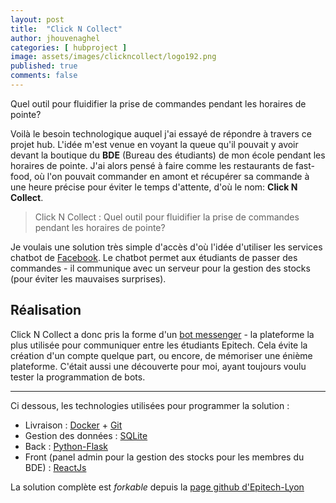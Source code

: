 ```yaml
---
layout: post
title:  "Click N Collect"
author: jhouvenaghel
categories: [ hubproject ]
image: assets/images/clickncollect/logo192.png
published: true
comments: false
---
```

Quel outil pour fluidifier la prise de commandes pendant les horaires de pointe?

Voilà le besoin technologique auquel j'ai essayé de répondre à travers ce projet hub. L'idée m'est venue en voyant la queue qu'il pouvait y avoir devant la boutique du **BDE** (Bureau des étudiants) de mon école pendant les horaires de pointe. J'ai alors pensé à faire comme les restaurants de fast-food, où l'on pouvait commander en amont et récupérer sa commande à une heure précise pour éviter le temps d'attente, d'où le nom: **Click N Collect**.

> Click N Collect : Quel outil pour fluidifier la prise de commandes pendant les horaires de pointe?

Je voulais une solution très simple d'accès d'où l'idée d'utiliser les services chatbot de [Facebook][3]. Le chatbot permet aux étudiants de passer des commandes - il communique avec un serveur pour la gestion des stocks (pour éviter les mauvaises surprises).

## Réalisation

Click N Collect a donc pris la forme d'un [bot messenger][3] - la plateforme la plus utilisée pour communiquer entre les étudiants Epitech. Cela évite la création d'un compte quelque part, ou encore, de mémoriser une énième plateforme. C'était aussi une découverte pour moi, ayant toujours voulu tester la programmation de bots.

---

Ci dessous, les technologies utilisées pour programmer la solution :

- Livraison : [Docker][2] + [Git][1]
- Gestion des données : [SQLite][5]
- Back : [Python-Flask][4]
- Front (panel admin pour la gestion des stocks pour les membres du BDE) : [ReactJs][6]

La solution complète est *forkable* depuis la [page github d'Epitech-Lyon][1]

[1]: http://github.com/epitech-lyon/ClickNCollect
[2]: https://www.docker.com/
[3]: https://developers.facebook.com/products/messenger/
[4]: https://flask.palletsprojects.com/en/1.1.x/
[5]: https://sqlite.org/index.html
[6]: https://reactjs.org/